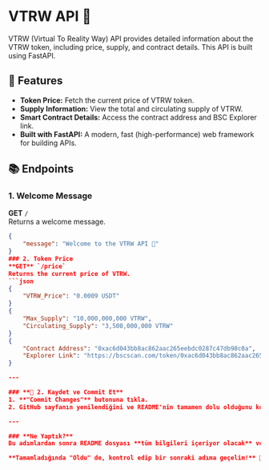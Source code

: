 # VTRW API 🚀

VTRW (Virtual To Reality Way) API provides detailed information about the VTRW token, including price, supply, and contract details. This API is built using FastAPI.

## 🌟 Features
- **Token Price:** Fetch the current price of VTRW token.
- **Supply Information:** View the total and circulating supply of VTRW.
- **Smart Contract Details:** Access the contract address and BSC Explorer link.
- **Built with FastAPI:** A modern, fast (high-performance) web framework for building APIs.

## 📚 Endpoints
### 1. Welcome Message
**GET** `/`  
Returns a welcome message.  
```json
{
    "message": "Welcome to the VTRW API 🚀"
}
### 2. Token Price
**GET** `/price`  
Returns the current price of VTRW.  
```json
{
    "VTRW_Price": "0.0009 USDT"
}
{
    "Max_Supply": "10,000,000,000 VTRW",
    "Circulating_Supply": "3,500,000,000 VTRW"
}
{
    "Contract Address": "0xac6d043bb8ac862aac265eebdc0287c47db98c0a",
    "Explorer Link": "https://bscscan.com/token/0xac6d043bb8ac862aac265eebdc0287c47db98c0a"
}

---

### **📌 2. Kaydet ve Commit Et**
1. **"Commit Changes"** butonuna tıkla.
2. GitHub sayfanın yenilendiğini ve README'nin tamamen dolu olduğunu kontrol et.

---

### **Ne Yaptık?**
Bu adımlardan sonra README dosyası **tüm bilgileri içeriyor olacak** ve projen açık ve anlaşılır hale gelecek.

**Tamamladığında "Oldu" de, kontrol edip bir sonraki adıma geçelim!** 🚀🔥
